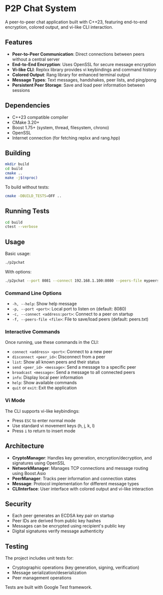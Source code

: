 # P2P Chat System

A peer-to-peer chat application built with C++23, featuring end-to-end encryption, colored output, and vi-like CLI interaction.

## Features

- **Peer-to-Peer Communication**: Direct connections between peers without a central server
- **End-to-End Encryption**: Uses OpenSSL for secure message encryption
- **Vi-like CLI**: Replxx library provides vi keybindings and command history
- **Colored Output**: Rang library for enhanced terminal output
- **Message Types**: Text messages, handshakes, peer lists, and ping/pong
- **Persistent Peer Storage**: Save and load peer information between sessions

## Dependencies

- C++23 compatible compiler
- CMake 3.20+
- Boost 1.75+ (system, thread, filesystem, chrono)
- OpenSSL
- Internet connection (for fetching replxx and rang.hpp)

## Building

```bash
mkdir build
cd build
cmake ..
make -j$(nproc)
```

To build without tests:
```bash
cmake -DBUILD_TESTS=OFF ..
```

## Running Tests

```bash
cd build
ctest --verbose
```

## Usage

Basic usage:
```bash
./p2pchat
```

With options:
```bash
./p2pchat --port 8081 --connect 192.168.1.100:8080 --peers-file mypeers.txt
```

### Command Line Options

- `-h, --help`: Show help message
- `-p, --port <port>`: Local port to listen on (default: 8080)
- `-c, --connect <address:port>`: Connect to a peer on startup
- `-f, --peers-file <file>`: File to save/load peers (default: peers.txt)

### Interactive Commands

Once running, use these commands in the CLI:

- `connect <address> <port>`: Connect to a new peer
- `disconnect <peer_id>`: Disconnect from a peer
- `list`: Show all known peers and their status
- `send <peer_id> <message>`: Send a message to a specific peer
- `broadcast <message>`: Send a message to all connected peers
- `info`: Display local peer information
- `help`: Show available commands
- `quit` or `exit`: Exit the application

### Vi Mode

The CLI supports vi-like keybindings:
- Press `ESC` to enter normal mode
- Use standard vi movement keys (h, j, k, l)
- Press `i` to return to insert mode

## Architecture

- **CryptoManager**: Handles key generation, encryption/decryption, and signatures using OpenSSL
- **NetworkManager**: Manages TCP connections and message routing using Boost.Asio
- **PeerManager**: Tracks peer information and connection states
- **Message**: Protocol implementation for different message types
- **CLIInterface**: User interface with colored output and vi-like interaction

## Security

- Each peer generates an ECDSA key pair on startup
- Peer IDs are derived from public key hashes
- Messages can be encrypted using recipient's public key
- Digital signatures verify message authenticity

## Testing

The project includes unit tests for:
- Cryptographic operations (key generation, signing, verification)
- Message serialization/deserialization
- Peer management operations

Tests are built with Google Test framework.